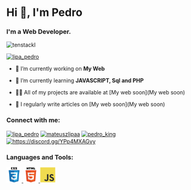 <h1>Hi 👋, I'm Pedro</h1>
<h3>I'm a Web Developer.</h3>

<p align="left"> <img src="https://komarev.com/ghpvc/?username=tenstackl&label=Profile%20views&color=0e75b6&style=flat" alt="tenstackl" /> </p>

<p align="left"> <a href="https://twitter.com/lipa_pedro" target="blank"><img src="https://img.shields.io/twitter/follow/lipa_pedro?logo=twitter&style=for-the-badge" alt="lipa_pedro" /></a> </p>

- 🔭 I’m currently working on **My Web**

- 🌱 I’m currently learning **JAVASCRIPT, Sql and PHP**

- 👨‍💻 All of my projects are available at [My web soon](My web soon)

- 📝 I regularly write articles on [My web soon](My web soon)


<h3 align="left">Connect with me:</h3>
<p align="left">
<a href="https://twitter.com/lipa_pedro" target="blank"><img align="center" src="https://raw.githubusercontent.com/rahuldkjain/github-profile-readme-generator/master/src/images/icons/Social/twitter.svg" alt="lipa_pedro" height="30" width="40" /></a>
<a href="https://instagram.com/mateuszlipaa" target="blank"><img align="center" src="https://raw.githubusercontent.com/rahuldkjain/github-profile-readme-generator/master/src/images/icons/Social/instagram.svg" alt="mateuszlipaa" height="30" width="40" /></a>
<a href="https://www.youtube.com/c/pedro_king" target="blank"><img align="center" src="https://raw.githubusercontent.com/rahuldkjain/github-profile-readme-generator/master/src/images/icons/Social/youtube.svg" alt="pedro_king" height="30" width="40" /></a>
<a href="https://discord.gg/https://discord.gg/YPp4MXAGvy" target="blank"><img align="center" src="https://raw.githubusercontent.com/rahuldkjain/github-profile-readme-generator/master/src/images/icons/Social/discord.svg" alt="https://discord.gg/YPp4MXAGvy" height="30" width="40" /></a>
</p>

<h3 align="left">Languages and Tools:</h3>
<p align="left"> <a href="https://www.w3schools.com/css/" target="_blank" rel="noreferrer"> <img src="https://raw.githubusercontent.com/devicons/devicon/master/icons/css3/css3-original-wordmark.svg" alt="css3" width="40" height="40"/> </a> <a href="https://www.w3.org/html/" target="_blank" rel="noreferrer"> <img src="https://raw.githubusercontent.com/devicons/devicon/master/icons/html5/html5-original-wordmark.svg" alt="html5" width="40" height="40"/> </a> <a href="https://developer.mozilla.org/en-US/docs/Web/JavaScript" target="_blank" rel="noreferrer"> <img src="https://raw.githubusercontent.com/devicons/devicon/master/icons/javascript/javascript-original.svg" alt="javascript" width="40" height="40"/> </a> </p>

